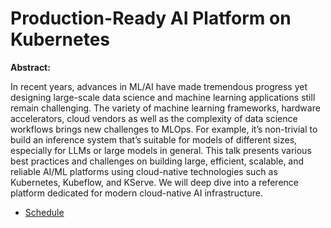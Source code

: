 # Production-Ready AI Platform on Kubernetes

**Abstract:**

In recent years, advances in ML/AI have made tremendous progress yet designing large-scale data science and machine learning applications still remain challenging. The variety of machine learning frameworks, hardware accelerators, cloud vendors as well as the complexity of data science workflows brings new challenges to MLOps. For example, it’s non-trivial to build an inference system that’s suitable for models of different sizes, especially for LLMs or large models in general. This talk presents various best practices and challenges on building large, efficient, scalable, and reliable AI/ML platforms using cloud-native technologies such as Kubernetes, Kubeflow, and KServe. We will deep dive into a reference platform dedicated for modern cloud-native AI infrastructure. 

* [Schedule](https://sched.co/1YhjF)
